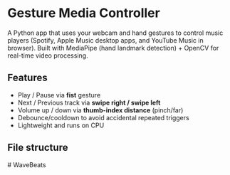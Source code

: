 # Gesture Media Controller

A Python app that uses your webcam and hand gestures to control music players (Spotify, Apple Music desktop apps, and YouTube Music in browser). Built with MediaPipe (hand landmark detection) + OpenCV for real-time video processing.

## Features
- Play / Pause via **fist** gesture
- Next / Previous track via **swipe right / swipe left**
- Volume up / down via **thumb-index distance** (pinch/far)
- Debounce/cooldown to avoid accidental repeated triggers
- Lightweight and runs on CPU

## File structure
#   W a v e B e a t s  
 